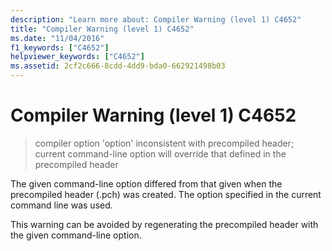 ```yaml
---
description: "Learn more about: Compiler Warning (level 1) C4652"
title: "Compiler Warning (level 1) C4652"
ms.date: "11/04/2016"
f1_keywords: ["C4652"]
helpviewer_keywords: ["C4652"]
ms.assetid: 2cf2c666-8cdd-4dd9-bda0-662921498b03
---
```

# Compiler Warning (level 1) C4652

> compiler option 'option' inconsistent with precompiled header; current command-line option will override that defined in the precompiled header

The given command-line option differed from that given when the precompiled header (.pch) was created. The option specified in the current command line was used.

This warning can be avoided by regenerating the precompiled header with the given command-line option.
